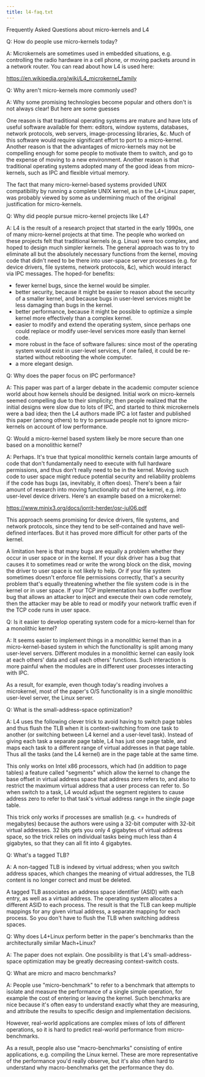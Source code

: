 ```yaml
---
title: l4-faq.txt
---
```

 
Frequently Asked Questions about micro-kernels and L4

Q: How do people use micro-kernels today?

A: Microkernels are sometimes used in embedded situations, e.g.
controlling the radio hardware in a cell phone, or moving packets
around in a network router. You can read about how L4 is used here:

  https://en.wikipedia.org/wiki/L4_microkernel_family

Q: Why aren't micro-kernels more commonly used?

A: Why some promising technologies become popular and others don't is
not always clear! But here are some guesses

One reason is that traditional operating systems are mature and have
lots of useful software available for them: editors, window systems,
databases, network protocols, web servers, image-processing libraries,
&c. Much of this software would require significant effort to port to
a micro-kernel. Another reason is that the advantages of micro-kernels
may not be compelling enough for some people to motivate them to
switch, and go to the expense of moving to a new environment. Another
reason is that traditional operating systems adopted many of the good
ideas from micro-kernels, such as IPC and flexible virtual memory.

The fact that many micro-kernel-based systems provided UNIX
compatibility by running a complete UNIX kernel, as in the L4+Linux
paper, was probably viewed by some as undermining much of the original
justification for micro-kernels.

Q: Why did people pursue micro-kernel projects like L4?

A: L4 is the result of a research project that started in the early
1990s, one of many micro-kernel projects at that time. The people who
worked on these projects felt that traditional kernels (e.g. Linux)
were too complex, and hoped to design much simpler kernels. The
general approach was to try to eliminate all but the absolutely
necessary functions from the kernel, moving code that didn't need to
be there into user-space server processes (e.g. for device drivers,
file systems, network protocols, &c), which would interact via IPC
messages. The hoped-for benefits:

  * fewer kernel bugs, since the kernel would be simpler.
  * better security, because it might be easier to reason about
    the security of a smaller kernel, and because bugs in
    user-level services might be less damaging than bugs in
    the kernel.
  * better performance, because it might be possible to optimize
    a simple kernel more effectively than a complex kernel.
  * easier to modify and extend the operating system, since
    perhaps one could replace or modify user-level services more easily
    than kernel code.
  * more robust in the face of software failures: since most of
    the operating system would exist in user-level services,
    if one failed, it could be re-started without rebooting
    the whole computer.
  * a more elegant design.

Q: Why does the paper focus on IPC performance?

A: This paper was part of a larger debate in the academic computer
science world about how kernels should be designed. Initial work on
micro-kernels seemed compelling due to their simplicity; then people
realized that the initial designs were slow due to lots of IPC, and
started to think microkernels were a bad idea; then the L4 authors
made IPC a lot faster and published this paper (among others) to try
to persuade people not to ignore micro-kernels on account of low
performance.

Q: Would a micro-kernel based system likely be more secure than
one based on a monolithic kernel?

A: Perhaps. It's true that typical monolithic kernels contain large
amounts of code that don't fundamentally need to execute with full
hardware permissions, and thus don't really need to be in the kernel.
Moving such code to user space might reduce potential security and
reliability problems if the code has bugs (as, inevitably, it often
does). There's been a fair amount of research into moving
functionality out of the kernel, e.g. into user-level device drivers.
Here's an example based on a microkernel:

  https://www.minix3.org/docs/jorrit-herder/osr-jul06.pdf

This approach seems promising for device drivers, file systems, and
network protocols, since they tend to be self-contained and have
well-defined interfaces. But it has proved more difficult for other
parts of the kernel.

A limitation here is that many bugs are equally a problem whether they
occur in user space or in the kernel. If your disk driver has a bug that
causes it to sometimes read or write the wrong block on the disk, moving
the driver to user space is not likely to help. Or if your file system
sometimes doesn't enforce file permissions correctly, that's a security
problem that's equally threatening whether the file system code is in
the kernel or in user space. If your TCP implementation has a buffer
overflow bug that allows an attacker to inject and execute their own
code remotely, then the attacker may be able to read or modify your
network traffic even if the TCP code runs in user space.

Q: Is it easier to develop operating system code for a micro-kernel
than for a monolithic kernel?

A: It seems easier to implement things in a monolithic kernel than in
a micro-kernel-based system in which the functionality is split among
many user-level servers. Different modules in a monolithic kernel can
easily look at each others' data and call each others' functions. Such
interaction is more painful when the modules are in different user
processes interacting with IPC.

As a result, for example, even though today's reading involves a
microkernel, most of the paper's O/S functionality is in a single
monolithic user-level server, the Linux server.

Q: What is the small-address-space optimization?

A: L4 uses the following clever trick to avoid having to switch page
tables and thus flush the TLB when it is context-switching from one
task to another (or switching between L4 kernel and a user-level
task). Instead of giving each task a separate page table, L4 has just
one page table, and maps each task to a different range of virtual
addresses in that page table. Thus all the tasks (and the L4 kernel)
are in the page table at the same time.

This only works on Intel x86 processors, which had (in addition to page
tables) a feature called "segments" which allow the kernel to change the
base offset in virtual address space that address zero refers to, and
also to restrict the maximum virtual address that a user process can
refer to. So when switch to a task, L4 would adjust the segment
registers to cause address zero to refer to that task's virtual address
range in the single page table.

This trick only works if processes are smallish (e.g. <= hundreds
of megabytes) because the authors were using a 32-bit computer with
32-bit virtual addresses. 32 bits gets you only 4 gigabytes of virtual
address space, so the trick relies on individual tasks being much less
than 4 gigabytes, so that they can all fit into 4 gigabytes.

Q: What's a tagged TLB?

A: A non-tagged TLB is indexed by virtual address; when you switch
address spaces, which changes the meaning of virtual addresses, the
TLB content is no longer correct and must be deleted.

A tagged TLB associates an address space identifier (ASID) with each
entry, as well as a virtual address. The operating system allocates a
different ASID to each process. The result is that the TLB can keep
multiple mappings for any given virtual address, a separate mapping for
each process. So you don't have to flush the TLB when switching address
spaces.

Q: Why does L4+Linux perform better in the paper's benchmarks than the
architecturally similar Mach+Linux?

A: The paper does not explain. One possibility is that L4's
small-address-space optimization may be greatly decreasing
context-switch costs.

Q: What are micro and macro benchmarks?

A: People use "micro-benchmark" to refer to a benchmark that attempts
to isolate and measure the performance of a single simple operation,
for example the cost of entering or leaving the kernel. Such
benchmarks are nice because it's often easy to understand exactly what
they are measuring, and attribute the results to specific design and
implementation decisions.

However, real-world applications are complex mixes of lots of different
operations, so it is hard to predict real-world performance from
micro-benchmarks.

As a result, people also use "macro-benchmarks" consisting of entire
applications, e.g. compiling the Linux kernel. These are more
representative of the performance you'd really observe, but it's also
often hard to understand why macro-benchmarks get the performance they
do.

